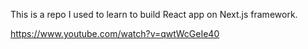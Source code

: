 This is a repo I used to learn to build React app on Next.js framework.

https://www.youtube.com/watch?v=qwtWcGeIe40
